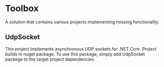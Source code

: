 # Toolbox 

A solution that contains various projects implementing missing functionality. 

## UdpSocket
This project implements asynchronous UDP sockets for .NET Core. Project builds in nuget package. To use this package, 
simply add UdpSocket packege to the target project dependencies.

